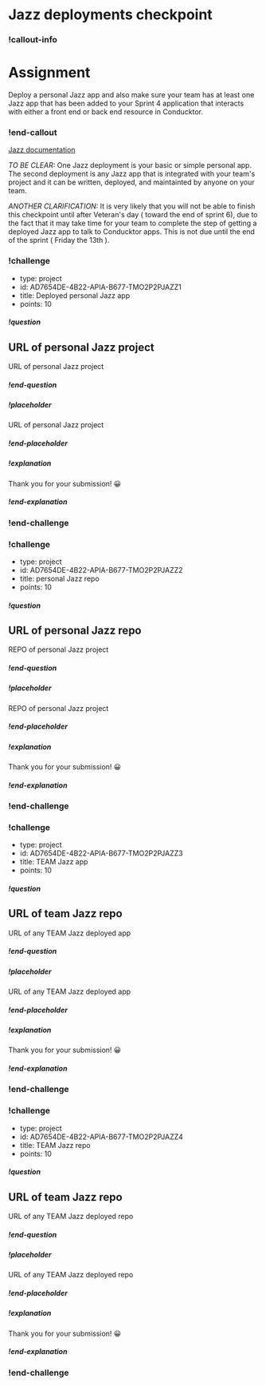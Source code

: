 
# Jazz deployments checkpoint

### !callout-info
# Assignment
Deploy a personal Jazz app and also make sure your team has at least one Jazz app that has been added to your Sprint 4 application that interacts with either a front end or back end resource in Conducktor. 
### !end-callout

[Jazz documentation](https://docs.jazz.corporate.t-mobile.com/using-jazz/start-here/why-jazz/)
 
*TO BE CLEAR:*  One Jazz deployment is your basic or simple personal app. The second deployment is any Jazz app that is integrated with your team's project and it can be written, deployed, and maintainted by anyone on your team. 

*ANOTHER CLARIFICATION:*  It is very likely that you will not be able to finish this checkpoint until after Veteran's day ( toward the end of sprint 6), due to the fact that it may take time for your team to complete the step of getting a deployed Jazz app to talk to Conducktor apps. This is not due until the end of the sprint ( Friday the 13th ). 




### !challenge
* type: project
* id: AD7654DE-4B22-APIA-B677-TMO2P2PJAZZ1
* title: Deployed personal Jazz app
* points: 10 

##### !question
## URL of personal Jazz project
URL of personal Jazz project
##### !end-question

##### !placeholder
URL of personal Jazz project
##### !end-placeholder

##### !explanation
Thank you for your submission! 😀
##### !end-explanation
### !end-challenge



### !challenge
* type: project
* id: AD7654DE-4B22-APIA-B677-TMO2P2PJAZZ2
* title: personal Jazz repo
* points: 10 

##### !question
## URL of personal Jazz repo
REPO of personal Jazz project
##### !end-question

##### !placeholder
REPO of personal Jazz project
##### !end-placeholder

##### !explanation
Thank you for your submission! 😀
##### !end-explanation
### !end-challenge


### !challenge
* type: project
* id: AD7654DE-4B22-APIA-B677-TMO2P2PJAZZ3
* title: TEAM Jazz app
* points: 10 

##### !question
## URL of team Jazz repo
URL of any TEAM Jazz deployed app
##### !end-question

##### !placeholder
URL of any TEAM Jazz deployed app
##### !end-placeholder

##### !explanation
Thank you for your submission! 😀
##### !end-explanation
### !end-challenge


### !challenge
* type: project
* id: AD7654DE-4B22-APIA-B677-TMO2P2PJAZZ4
* title: TEAM Jazz repo
* points: 10 

##### !question
## URL of team Jazz repo
URL of any TEAM Jazz deployed repo
##### !end-question

##### !placeholder
URL of any TEAM Jazz deployed repo
##### !end-placeholder

##### !explanation
Thank you for your submission! 😀
##### !end-explanation
### !end-challenge
